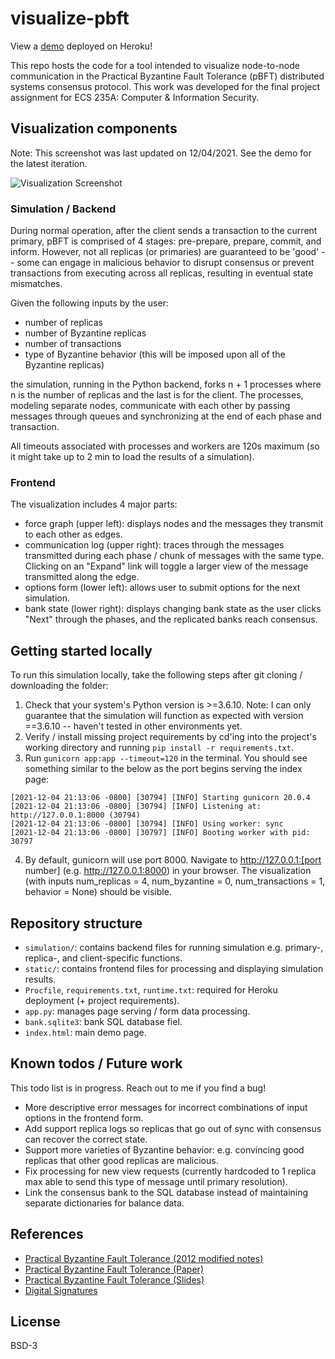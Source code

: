 # visualize-pbft
View a [demo](https://visualize-pbft.herokuapp.com/) deployed on Heroku!

This repo hosts the code for a tool intended to visualize node-to-node communication in the Practical Byzantine Fault Tolerance (pBFT) distributed systems consensus protocol. This work was developed for the final project assignment for ECS 235A: Computer & Information Security.

## Visualization components
Note: This screenshot was last updated on 12/04/2021. See the demo for the latest iteration.

![Visualization Screenshot](https://i.ibb.co/tqLjCj4/Screen-Shot-2021-12-04-at-11-57-18-PM.png)

### Simulation / Backend
During normal operation, after the client sends a transaction to the current primary, pBFT is comprised of 4 stages: pre-prepare, prepare, commit, and inform. However, not all replicas (or primaries) are guaranteed to be 'good' -- some can engage in malicious behavior to disrupt consensus or prevent transactions from executing across all replicas, resulting in eventual state mismatches.

Given the following inputs by the user:
- number of replicas
- number of Byzantine replicas
- number of transactions
- type of Byzantine behavior (this will be imposed upon all of the Byzantine replicas)

the simulation, running in the Python backend, forks n + 1 processes where n is the number of replicas and the last is for the client. The processes, modeling separate nodes, communicate with each other by passing messages through queues and synchronizing at the end of each phase and transaction.

All timeouts associated with processes and workers are 120s maximum (so it might take up to 2 min to load the results of a simulation).

### Frontend
The visualization includes 4 major parts:
- force graph (upper left): displays nodes and the messages they transmit to each other as edges.
- communication log (upper right): traces through the messages transmitted during each phase / chunk of messages with the same type. Clicking on an "Expand" link will toggle a larger view of the message transmitted along the edge.
- options form (lower left): allows user to submit options for the next simulation.
- bank state (lower right): displays changing bank state as the user clicks "Next" through the phases, and the replicated banks reach consensus.

## Getting started locally
To run this simulation locally, take the following steps after git cloning / downloading the folder:

1. Check that your system's Python version is >=3.6.10. Note: I can only guarantee that the simulation will function as expected with version ==3.6.10 -- haven't tested in other environments yet.
2. Verify / install missing project requirements by cd'ing into the project's working directory and running `pip install -r requirements.txt`.
3. Run `gunicorn app:app --timeout=120` in the terminal. You should see something similar to the below as the port begins serving the index page:
```
[2021-12-04 21:13:06 -0800] [30794] [INFO] Starting gunicorn 20.0.4
[2021-12-04 21:13:06 -0800] [30794] [INFO] Listening at: http://127.0.0.1:8000 (30794)
[2021-12-04 21:13:06 -0800] [30794] [INFO] Using worker: sync
[2021-12-04 21:13:06 -0800] [30797] [INFO] Booting worker with pid: 30797
```
4. By default, gunicorn will use port 8000. Navigate to http://127.0.0.1:[port number] (e.g. http://127.0.0.1:8000) in your browser. The visualization (with inputs num_replicas = 4, num_byzantine = 0, num_transactions = 1, behavior = None) should be visible.

## Repository structure
- `simulation/`: contains backend files for running simulation e.g. primary-, replica-, and client-specific functions. 
- `static/`: contains frontend files for processing and displaying simulation results.
- `Procfile`, `requirements.txt`, `runtime.txt`: required for Heroku deployment (+ project requirements).
- `app.py`: manages page serving / form data processing.
- `bank.sqlite3`: bank SQL database fiel.
- `index.html`: main demo page.

## Known todos / Future work
This todo list is in progress. Reach out to me if you find a bug!
- More descriptive error messages for incorrect combinations of input options in the frontend form.
- Add support replica logs so replicas that go out of sync with consensus can recover the correct state.
- Support more varieties of Byzantine behavior: e.g. convincing good replicas that other good replicas are malicious.
- Fix processing for new view requests (currently hardcoded to 1 replica max able to send this type of message until primary resolution).
- Link the consensus bank to the SQL database instead of maintaining separate dictionaries for balance data.

## References
- [Practical Byzantine Fault Tolerance (2012 modified notes)](https://people.csail.mit.edu/alinush/6.824-spring-2015/extra/pbft.html)
- [Practical Byzantine Fault Tolerance (Paper)](https://pmg.csail.mit.edu/papers/osdi99.pdf)
- [Practical Byzantine Fault Tolerance (Slides)](http://www.cs.utah.edu/~stutsman/cs6963/public/pbft.pdf)
- [Digital Signatures](https://pynacl.readthedocs.io/en/latest/signing/)

## License
BSD-3
